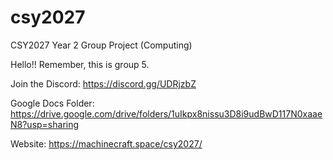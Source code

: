 # csy2027
CSY2027 Year 2 Group Project (Computing)

Hello!! Remember, this is group 5. 

Join the Discord: https://discord.gg/UDRjzbZ

Google Docs Folder: https://drive.google.com/drive/folders/1uIkpx8nissu3D8i9udBwD117N0xaaeN8?usp=sharing

Website: https://machinecraft.space/csy2027/
